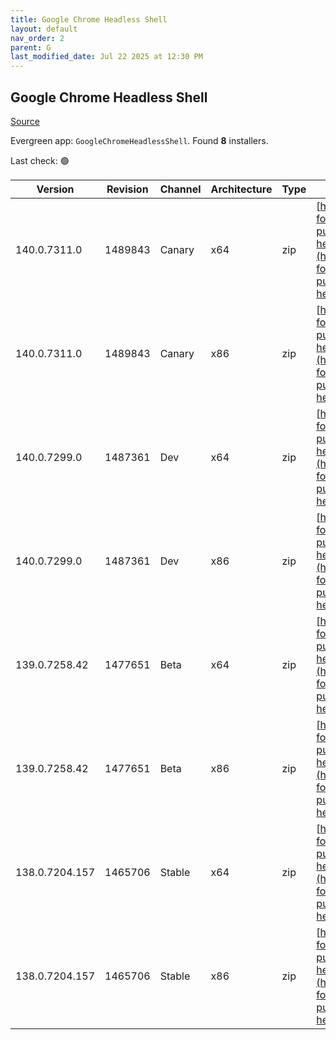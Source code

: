 ```yaml
---
title: Google Chrome Headless Shell
layout: default
nav_order: 2
parent: G
last_modified_date: Jul 22 2025 at 12:30 PM
---
```


## Google Chrome Headless Shell

[Source](https://googlechromelabs.github.io/chrome-for-testing/)

Evergreen app: `GoogleChromeHeadlessShell`. Found **8** installers.

Last check: 🟢

| Version        | Revision | Channel | Architecture | Type | URI                                                                                                                                                                                                                            |
| -------------- | -------- | ------- | ------------ | ---- | ------------------------------------------------------------------------------------------------------------------------------------------------------------------------------------------------------------------------------ |
| 140.0.7311.0   | 1489843  | Canary  | x64          | zip  | [https://storage.googleapis.com/chrome-for-testing-public/140.0.7311.0/win64/chrome-headless-shell-win64.zip](https://storage.googleapis.com/chrome-for-testing-public/140.0.7311.0/win64/chrome-headless-shell-win64.zip)     |
| 140.0.7311.0   | 1489843  | Canary  | x86          | zip  | [https://storage.googleapis.com/chrome-for-testing-public/140.0.7311.0/win32/chrome-headless-shell-win32.zip](https://storage.googleapis.com/chrome-for-testing-public/140.0.7311.0/win32/chrome-headless-shell-win32.zip)     |
| 140.0.7299.0   | 1487361  | Dev     | x64          | zip  | [https://storage.googleapis.com/chrome-for-testing-public/140.0.7299.0/win64/chrome-headless-shell-win64.zip](https://storage.googleapis.com/chrome-for-testing-public/140.0.7299.0/win64/chrome-headless-shell-win64.zip)     |
| 140.0.7299.0   | 1487361  | Dev     | x86          | zip  | [https://storage.googleapis.com/chrome-for-testing-public/140.0.7299.0/win32/chrome-headless-shell-win32.zip](https://storage.googleapis.com/chrome-for-testing-public/140.0.7299.0/win32/chrome-headless-shell-win32.zip)     |
| 139.0.7258.42  | 1477651  | Beta    | x64          | zip  | [https://storage.googleapis.com/chrome-for-testing-public/139.0.7258.42/win64/chrome-headless-shell-win64.zip](https://storage.googleapis.com/chrome-for-testing-public/139.0.7258.42/win64/chrome-headless-shell-win64.zip)   |
| 139.0.7258.42  | 1477651  | Beta    | x86          | zip  | [https://storage.googleapis.com/chrome-for-testing-public/139.0.7258.42/win32/chrome-headless-shell-win32.zip](https://storage.googleapis.com/chrome-for-testing-public/139.0.7258.42/win32/chrome-headless-shell-win32.zip)   |
| 138.0.7204.157 | 1465706  | Stable  | x64          | zip  | [https://storage.googleapis.com/chrome-for-testing-public/138.0.7204.157/win64/chrome-headless-shell-win64.zip](https://storage.googleapis.com/chrome-for-testing-public/138.0.7204.157/win64/chrome-headless-shell-win64.zip) |
| 138.0.7204.157 | 1465706  | Stable  | x86          | zip  | [https://storage.googleapis.com/chrome-for-testing-public/138.0.7204.157/win32/chrome-headless-shell-win32.zip](https://storage.googleapis.com/chrome-for-testing-public/138.0.7204.157/win32/chrome-headless-shell-win32.zip) |
